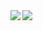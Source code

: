 <!--
**tw1101001/tw1101001** is a ✨ _special_ ✨ repository because its `README.md` (this file) appears on your GitHub profile.

Here are some ideas to get you started:

- 🔭 I’m currently working on ...
- 🌱 I’m currently learning ...
- 👯 I’m looking to collaborate on ...
- 🤔 I’m looking for help with ...
- 💬 Ask me about ...
- 📫 How to reach me: ...
- 😄 Pronouns: ...
- ⚡ Fun fact: ...
-->

<a href="https://github.com/tw1101001/github-readme-stats">
  <img align="left" src="https://github-readme-stats.vercel.app/api?username=tw1101001&show_icons=true&icon_color=ffa200&bg_color=000000&title_color=ffffff&text_color=828282" />
</a>
<a href="https://github.com/tw1101001/github-readme-stats">
  <img align="left" src="https://github-readme-stats.vercel.app/api/top-langs/?username=tw1101001" />
</a>
